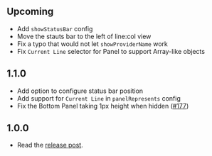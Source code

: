 ## Upcoming

* Add `showStatusBar` config
* Move the stauts bar to the left of line:col view
* Fix a typo that would not let `showProviderName` work
* Fix `Current Line` selector for Panel to support Array-like objects

## 1.1.0

* Add option to configure status bar position
* Add support for `Current Line` in `panelRepresents` config
* Fix the Bottom Panel taking 1px height when hidden ([#177](https://github.com/steelbrain/linter-ui-default/pull/177))

## 1.0.0

* Read the [release post](http://steelbrain.me/2017/03/13/linter-v2-released.html).
